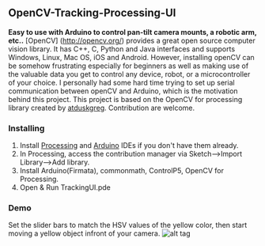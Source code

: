## OpenCV-Tracking-Processing-UI
**Easy to use with Arduino to control pan-tilt camera mounts, a robotic arm, etc..**
[OpenCV] (http://opencv.org/) provides a great open source computer vision library. It has C++, C, Python and Java interfaces and supports Windows, Linux, Mac OS, iOS and Android. However, installing openCV can be somehow frustrating especially for beginners as well as making use of the valuable data you get to control any device, robot, or a microcontroller of your choice.
I personally had some hard time trying to set up serial communication between openCV and Arduino, which is the motivation behind this project.
This project is based on the OpenCV for processing library created by [atduskgreg](https://github.com/atduskgreg/opencv-processing).
Contribution are welcome.
### Installing
1) Install [Processing](https://processing.org/download/) and [Arduino](https://www.arduino.cc/en/Main/Software) IDEs if you don't have them already.
2) In Processing, access the contribution manager via Sketch-->Import Library-->Add library.
3) Install Arduino(Firmata), commonmath, ControlP5, OpenCV for Processing.
4) Open & Run TrackingUI.pde
### Demo
Set the slider bars to match the HSV values of the yellow color, then start moving a yellow object infront of your camera.
![alt tag](https://raw.githubusercontent.com/LilFinch/OpenCV-Tracking-Processing-UI/blob/master/TrackingUI/screenshots/Test_Yellow.PNG)
